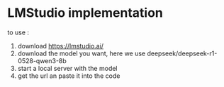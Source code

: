 # LMStudio implementation
to use :
1. download https://lmstudio.ai/
2. download the model you want, here we use deepseek/deepseek-r1-0528-qwen3-8b
3. start a local server with the model
4. get the url an paste it into the code
